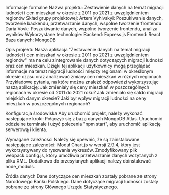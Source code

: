 Informacje formalne
Nazwa projektu: Zestawienie danych na temat migracji ludności i cen mieszkań w okresie z 2011 po 2021 z uwzględnieniem regionów
Skład grupy projektowej:
Artem Vyhivskyi: Poszukiwanie danych, tworzenie backendu, przetwarzanie danych, wspólne tworzenie frontendu
Daria Vovk: Poszukiwanie danych, wspólne tworzenie frontendu, analiza wyników
Wykorzystane technologie:
Backend: Express.js
Frontend: React
Baza danych: MongoDB

Opis projektu
Nasza aplikacja "Zestawienie danych na temat migracji ludności i cen mieszkań w okresie z 2011 po 2021 z uwzględnieniem regionów" ma na celu zintegrowanie danych 
dotyczących migracji ludności oraz cen mieszkań. Dzięki tej aplikacji użytkownicy mogą przeglądać informacje na temat migracji ludności między regionami w określonym 
okresie czasu oraz analizować zmiany cen mieszkań w różnych regionach.
Przykładowe pytania, na które można znaleźć odpowiedzi wykorzystując naszą aplikację:
Jak zmieniały się ceny mieszkań w poszczególnych regionach w okresie od 2011 do 2021 roku?
Jak zmieniało się saldo migracji miejskich danym okresie?
Jaki był wpływ migracji ludności na ceny mieszkań w poszczególnych regionach?

Konfiguracja środowiska
Aby uruchomić projekt, należy wykonać następujące kroki:
Połączyć się z bazą danych MongoDB Atlas.
Uruchomić oddzielne terminale i użyć polecenia "npm start", aby uruchomić aplikację serwerową i klienta.

Wymagane zależności
Należy się upewnić, że są zainstalowane następujące zależności:
Moduł Chart.js w wersji 2.9.4, który jest wykorzystywany do rysowania wykresów.
Zmodyfikowany plik webpack.config.js, który umożliwia przetwarzanie danych wczytanych z pliku XML.
Dodatkowo do przesyłanych aplikacji należy doinstalować node_moduls.

Źródła danych
Dane dotyczące cen mieszkań zostały pobrane ze strony Narodowego Banku Polskiego.
Dane dotyczące migracji ludności zostały pobrane ze strony Głównego Urzędu Statystycznego.
